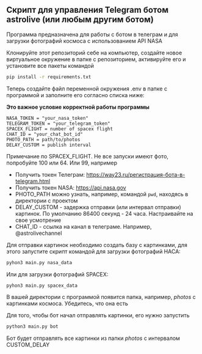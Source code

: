 ## Скрипт для управления Telegram ботом astrolive (или любым другим ботом)


Программа предназначена для работы с ботом в телеграм и для загрузки фотографий космоса с использованием API NASA

Клонируйте этот репозиторий себе на компьютер, создайте новое виртуальное окружение в папке с репозиторием, активируйте его и установите все пакеты командой 
```bash
pip install -r requirements.txt
```

Теперь создайте файл переменной окружения .env в папке с программой и заполните его согласно списка ниже:

**Это важное условие корректной работы программы**
```text
NASA_TOKEN = "your_nasa_token"
TELEGRAM_TOKEN = "your_telegram_token"
SPACEX_FLIGHT = number of spacex flight
CHAT_ID = "your_chat_bot_id"
PHOTO_PATH = path/to/photos
DELAY_CUSTOM = publish interval

```
Примечание по SPACEX_FLIGHT. Не все запуски имеют фото, попробуйте 100 или 64. Или 99, например


- Получить токен Телеграм:
  https://way23.ru/регистрация-бота-в-telegram.html
- Получить токен NASA:
  https://api.nasa.gov
- PHOTO_PATH можно узнать, например, командой ```pwd```, находясь в директории с проектом 
- DELAY_CUSTOM - задержка отправки (или интервал отправки) картинок. По умолчанию 86400 секунд - 24 часа. Настраивайте на свое усмотрение
- CHAT_ID - ссылка на канал в телеграме. Например, @astrolivechannel

Для отправки картинок необходимо создать базу с картинками, для этого
запустите скрипт командой для загрузки фотографий НАСА:
```bash
pyhon3 main.py nasa_data
```
Или для загрузки фотографий SPACEX:
```bash
pyhon3 main.py spacex_data
```
В вашей директории с программой появится папка, например, *photos* с картинками космоса.
Убедитесь, что она есть

Для того, чтобы бот начал отправлять картинки, его нужно запустить
```bash
python3 main.py bot
```
Бот будет отправлять все картинки из папки *photos* с интервалом CUSTOM_DELAY





  


